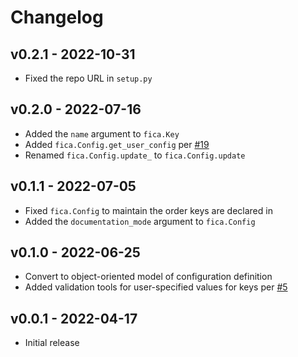 # Changelog

## v0.2.1 - 2022-10-31

* Fixed the repo URL in `setup.py`

## v0.2.0 - 2022-07-16

* Added the `name` argument to `fica.Key`
* Added `fica.Config.get_user_config` per [#19](https://github.com/chrispyles/fica/issues/19)
* Renamed `fica.Config.update_` to `fica.Config.update`

## v0.1.1 - 2022-07-05

* Fixed `fica.Config` to maintain the order keys are declared in
* Added the `documentation_mode` argument to `fica.Config`

## v0.1.0 - 2022-06-25

* Convert to object-oriented model of configuration definition
* Added validation tools for user-specified values for keys per [#5](https://github.com/chrispyles/fica/issues/5)

## v0.0.1 - 2022-04-17

* Initial release
